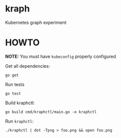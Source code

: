 # kraph

Kubernetes graph experiment

# HOWTO

**NOTE:** You must have `kubeconfig` properly configured

Get all dependencies:
```shell
go get
```

Run tests
```shell
go test
```

Build kraphctl:
```shell
go build cmd/kraphctl/main.go -o kraphctl
```

Run `kraphctl`:
```shell
./kraphctl | dot -Tpng > foo.png && open foo.png
```
